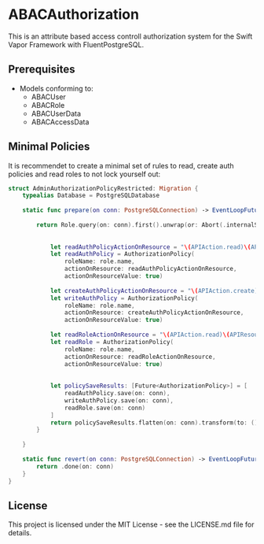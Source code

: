 # ABACAuthorization

This is an attribute based access controll authorization system for the Swift Vapor Framework with FluentPostgreSQL.

## Prerequisites
- Models conforming to:
    - ABACUser
    - ABACRole
    - ABACUserData
    - ABACAccessData


## Minimal Policies
It is recommendet to create a minimal set of rules to read, create auth policies and read roles to not lock yourself out:

```swift
struct AdminAuthorizationPolicyRestricted: Migration {
    typealias Database = PostgreSQLDatabase
    
    static func prepare(on conn: PostgreSQLConnection) -> EventLoopFuture<Void> {
        
        return Role.query(on: conn).first().unwrap(or: Abort(.internalServerError)).flatMap { role in
            
            
            let readAuthPolicyActionOnResource = "\(APIAction.read)\(APIResource.authorizationPolicyResource.rawValue)"
            let readAuthPolicy = AuthorizationPolicy(
                roleName: role.name,
                actionOnResource: readAuthPolicyActionOnResource,
                actionOnResourceValue: true)
            
            let createAuthPolicyActionOnResource = "\(APIAction.create)\(APIResource.authorizationPolicyResource.rawValue)"
            let writeAuthPolicy = AuthorizationPolicy(
                roleName: role.name,
                actionOnResource: createAuthPolicyActionOnResource,
                actionOnResourceValue: true)
            
            let readRoleActionOnResource = "\(APIAction.read)\(APIResource.rolesResource.rawValue)"
            let readRole = AuthorizationPolicy(
                roleName: role.name,
                actionOnResource: readRoleActionOnResource,
                actionOnResourceValue: true)
            
            
            let policySaveResults: [Future<AuthorizationPolicy>] = [
                readAuthPolicy.save(on: conn),
                writeAuthPolicy.save(on: conn),
                readRole.save(on: conn)
            ]
            return policySaveResults.flatten(on: conn).transform(to: ())
        }
        
    }
    
    static func revert(on conn: PostgreSQLConnection) -> EventLoopFuture<Void> {
        return .done(on: conn)
    }
}
```

## License

This project is licensed under the MIT License - see the LICENSE.md file for details.
